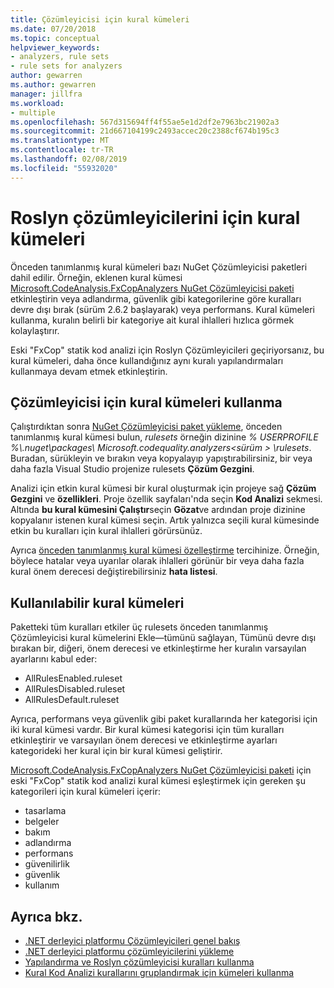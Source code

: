 ```yaml
---
title: Çözümleyicisi için kural kümeleri
ms.date: 07/20/2018
ms.topic: conceptual
helpviewer_keywords:
- analyzers, rule sets
- rule sets for analyzers
author: gewarren
ms.author: gewarren
manager: jillfra
ms.workload:
- multiple
ms.openlocfilehash: 567d315694ff4f55ae5e1d2df2e7963bc21902a3
ms.sourcegitcommit: 21d667104199c2493accec20c2388cf674b195c3
ms.translationtype: MT
ms.contentlocale: tr-TR
ms.lasthandoff: 02/08/2019
ms.locfileid: "55932020"
---
```

# <a name="rule-sets-for-roslyn-analyzers"></a>Roslyn çözümleyicilerini için kural kümeleri

Önceden tanımlanmış kural kümeleri bazı NuGet Çözümleyicisi paketleri dahil edilir. Örneğin, eklenen kural kümesi [Microsoft.CodeAnalysis.FxCopAnalyzers NuGet Çözümleyicisi paketi](https://www.nuget.org/packages/Microsoft.CodeAnalysis.FxCopAnalyzers/) etkinleştirin veya adlandırma, güvenlik gibi kategorilerine göre kuralları devre dışı bırak (sürüm 2.6.2 başlayarak) veya performans. Kural kümeleri kullanma, kuralın belirli bir kategoriye ait kural ihlalleri hızlıca görmek kolaylaştırır.

Eski "FxCop" statik kod analizi için Roslyn Çözümleyicileri geçiriyorsanız, bu kural kümeleri, daha önce kullandığınız aynı kuralı yapılandırmaları kullanmaya devam etmek etkinleştirin.

## <a name="use-analyzer-rule-sets"></a>Çözümleyicisi için kural kümeleri kullanma

Çalıştırdıktan sonra [NuGet Çözümleyicisi paket yükleme](install-roslyn-analyzers.md), önceden tanımlanmış kural kümesi bulun, *rulesets* örneğin dizinine *% USERPROFILE %\\.nuget\packages\ Microsoft.codequality.analyzers\<sürüm > \rulesets*. Buradan, sürükleyin ve bırakın veya kopyalayıp yapıştırabilirsiniz, bir veya daha fazla Visual Studio projenize rulesets **Çözüm Gezgini**.

Analizi için etkin kural kümesi bir kural oluşturmak için projeye sağ **Çözüm Gezgini** ve **özellikleri**. Proje özellik sayfaları'nda seçin **Kod Analizi** sekmesi. Altında **bu kural kümesini Çalıştır**seçin **Gözat**ve ardından proje dizinine kopyalanır istenen kural kümesi seçin. Artık yalnızca seçili kural kümesinde etkin bu kuralları için kural ihlalleri görürsünüz.

Ayrıca [önceden tanımlanmış kural kümesi özelleştirme](how-to-create-a-custom-rule-set.md#create-a-custom-rule-set) tercihinize. Örneğin, böylece hatalar veya uyarılar olarak ihlalleri görünür bir veya daha fazla kural önem derecesi değiştirebilirsiniz **hata listesi**.

## <a name="available-rule-sets"></a>Kullanılabilir kural kümeleri

Paketteki tüm kuralları etkiler üç rulesets önceden tanımlanmış Çözümleyicisi kural kümelerini Ekle&mdash;tümünü sağlayan, Tümünü devre dışı bırakan bir, diğeri, önem derecesi ve etkinleştirme her kuralın varsayılan ayarlarını kabul eder:

- AllRulesEnabled.ruleset
- AllRulesDisabled.ruleset
- AllRulesDefault.ruleset

Ayrıca, performans veya güvenlik gibi paket kurallarında her kategorisi için iki kural kümesi vardır. Bir kural kümesi kategorisi için tüm kuralları etkinleştirir ve varsayılan önem derecesi ve etkinleştirme ayarları kategorideki her kural için bir kural kümesi geliştirir.

 [Microsoft.CodeAnalysis.FxCopAnalyzers NuGet Çözümleyicisi paketi](https://www.nuget.org/packages/Microsoft.CodeAnalysis.FxCopAnalyzers/) için eski "FxCop" statik kod analizi kural kümesi eşleştirmek için gereken şu kategorileri için kural kümeleri içerir:

- tasarlama
- belgeler
- bakım
- adlandırma
- performans
- güvenilirlik
- güvenlik
- kullanım

## <a name="see-also"></a>Ayrıca bkz.

- [.NET derleyici platformu Çözümleyicileri genel bakış](roslyn-analyzers-overview.md)
- [.NET derleyici platformu çözümleyicilerini yükleme](install-roslyn-analyzers.md)
- [Yapılandırma ve Roslyn çözümleyicisi kuralları kullanma](use-roslyn-analyzers.md)
- [Kural Kod Analizi kurallarını gruplandırmak için kümeleri kullanma](using-rule-sets-to-group-code-analysis-rules.md)
